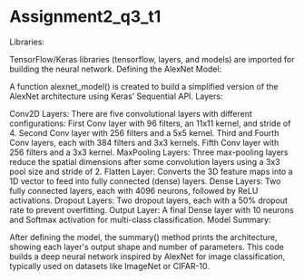 # Assignment2_q3_t1
Libraries:

TensorFlow/Keras libraries (tensorflow, layers, and models) are imported for building the neural network.
Defining the AlexNet Model:

A function alexnet_model() is created to build a simplified version of the AlexNet architecture using Keras’ Sequential API.
Layers:

Conv2D Layers: There are five convolutional layers with different configurations:
First Conv layer with 96 filters, an 11x11 kernel, and stride of 4.
Second Conv layer with 256 filters and a 5x5 kernel.
Third and Fourth Conv layers, each with 384 filters and 3x3 kernels.
Fifth Conv layer with 256 filters and a 3x3 kernel.
MaxPooling Layers: Three max-pooling layers reduce the spatial dimensions after some convolution layers using a 3x3 pool size and stride of 2.
Flatten Layer: Converts the 3D feature maps into a 1D vector to feed into fully connected (dense) layers.
Dense Layers: Two fully connected layers, each with 4096 neurons, followed by ReLU activations.
Dropout Layers: Two dropout layers, each with a 50% dropout rate to prevent overfitting.
Output Layer: A final Dense layer with 10 neurons and Softmax activation for multi-class classification.
Model Summary:

After defining the model, the summary() method prints the architecture, showing each layer's output shape and number of parameters.
This code builds a deep neural network inspired by AlexNet for image classification, typically used on datasets like ImageNet or CIFAR-10.
